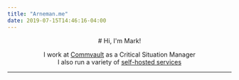 ```yaml
---
title: "Arneman.me"
date: 2019-07-15T14:46:16-04:00
---
```


<center>
# Hi, I'm Mark!

I work at [Commvault](https://commvault.com) as a Critical Situation Manager\
I also run a variety of [self-hosted services](https://status.arneman.me)
</center>

---
